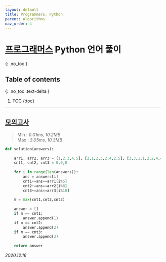 ```yaml
---
layout: default
title: Programmers, Python
parent: Algorithms
nav_order: 4
---
```


# [프로그래머스](https://programmers.co.kr/learn/challenges?tab=all_challenges) __Python__ 언어 풀이
{: .no_toc }

## Table of contents
{: .no_toc .text-delta }

1. TOC
{:toc}

---

## [모의고사](https://programmers.co.kr/learn/courses/30/lessons/42840)

> Min : *0.01ms, 10.2MB* <br>
> Max : *3.05ms, 10.3MB*

```python
def solution(answers):
    
    arr1, arr2, arr3 = [1,2,3,4,5], [2,1,2,3,2,4,2,5], [3,3,1,1,2,2,4,4,5,5]
    cnt1, cnt2, cnt3 = 0,0,0
    
    for i in range(len(answers)):
        ans = answers[i]
        cnt1+=ans==arr1[i%5]
        cnt2+=ans==arr2[i%8]
        cnt3+=ans==arr3[i%10]
    
    m = max(cnt1,cnt2,cnt3)
    
    answer = []
    if m == cnt1:
        answer.append(1)
    if m == cnt2:
        answer.append(2)
    if m == cnt3:
        answer.append(3)
    
    return answer
```

*2020.12.16*